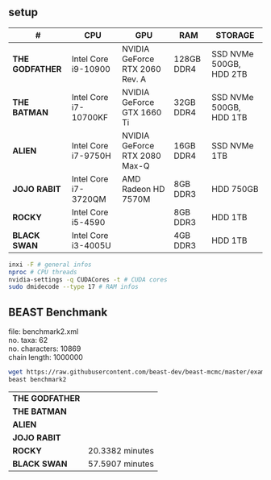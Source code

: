 ## setup

| #                 | CPU                   | GPU                            | RAM        | STORAGE                 |
| ----------------- | --------------------- | ------------------------------ | ---------- | ----------------------- |
| **THE GODFATHER** | Intel Core i9-10900   | NVIDIA GeForce RTX 2060 Rev. A | 128GB DDR4 | SSD NVMe 500GB, HDD 2TB |
| **THE BATMAN**    | Intel Core i7-10700KF | NVIDIA GeForce GTX 1660 Ti     | 32GB DDR4  | SSD NVMe 500GB, HDD 1TB |
| **ALIEN**         | Intel Core i7-9750H   | NVIDIA GeForce RTX 2080 Max-Q  | 16GB DDR4  | SSD NVMe 1TB            |
| **JOJO RABIT**    | Intel Core i7-3720QM  | AMD Radeon HD 7570M            | 8GB DDR3   | HDD 750GB               |
| **ROCKY**         | Intel Core i5-4590    |                                | 8GB DDR3   | HDD 1TB                 |
| **BLACK SWAN**    | Intel Core i3-4005U   |                                | 4GB DDR3   | HDD 1TB                 |

```sh
inxi -F # general infos
nproc # CPU threads
nvidia-settings -q CUDACores -t # CUDA cores
sudo dmidecode --type 17 # RAM infos
```

## BEAST Benchmank

file: benchmark2.xml <br>
no. taxa: 62 <br>
no. characters: 10869 <br>
chain length: 1000000

```sh
wget https://raw.githubusercontent.com/beast-dev/beast-mcmc/master/examples/Benchmarks/benchmark2.xml
beast benchmark2
```

|                   |                      |
| ----------------- | -------------------- |
| **THE GODFATHER** |                      |
| **THE BATMAN**    |                      |
| **ALIEN**         |                      |
| **JOJO RABIT**    |                      |
| **ROCKY**         | 20.3382 minutes      |
| **BLACK SWAN**    | 57.5907 minutes      |
